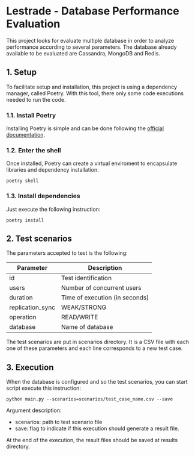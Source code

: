 # Lestrade - Database Performance Evaluation
This project looks for evaluate multiple database in order to analyze performance according to several parameters. The database already available to be evaluated are Cassandra, MongoDB and Redis.

## 1. Setup
To facilitate setup and installation, this project is using a dependency manager, called Poetry. With this tool, there only some code executions needed to run the code.

### 1.1. Install Poetry
Installing Poetry is simple and can be done following the [official documentation](https://python-poetry.org/docs/).

### 1.2. Enter the shell
Once installed, Poetry can create a virtual enviroment to encapsulate libraries and dependency installation.

```
poetry shell
```

### 1.3. Install dependencies
Just execute the following instruction:

```
poetry install
```

## 2. Test scenarios
The parameters accepted to test is the following:

| Parameter        | Description                    |
| ---------------- | ------------------------------ |
| id               | Test identification            |
| users            | Number of concurrent users     |
| duration         | Time of execution (in seconds) |
| replication_sync | WEAK/STRONG                    |
| operation        | READ/WRITE                     |
| database         | Name of database               |

The test scenarios are put in scenarios directory. It is a CSV file with each one of these parameters and each line corresponds to a new test case.

## 3. Execution
When the database is configured and so the test scenarios, you can start script execute this instruction:

```
python main.py --scenarios=scenarios/test_case_name.csv --save
```

Argument description:
- scenarios: path to test scenario file
- save: flag to indicate if this execution should generate a result file.

At the end of the execution, the result files should be saved at results directory.